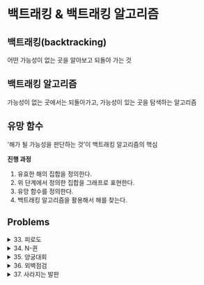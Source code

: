 # 백트래킹 & 백트래킹 알고리즘

## 백트래킹(backtracking)
어떤 가능성이 없는 곳을 알아보고 되돌아 가는 것

## 백트래킹 알고리즘
가능성이 없는 곳에서는 되돌아가고, 가능성이 있는 곳을 탐색하는 알고리즘

## 유망 함수
'해가 될 가능성을 판단하는 것'이 백트래킹 알고리즘의 핵심

**진행 과정**  
1. 유효한 해의 집합을 정의한다.
2. 위 단계에서 정의한 집합을 그래프로 표현한다.
3. 유망 함수를 정의한다.
4. 백트래킹 알고리즘을 활용해서 해를 찾는다.

## Problems
<details>
<summary>33. 피로도</summary>
<div markdown='1'>

---
1. 정답 풀이
```python
def solution(k, dungeons):
    answer = -1
    n = len(dungeons)
    visited = [False] * n
    
    def DFS(cnt, k):
        nonlocal answer
        
        answer = max(answer, cnt)
        
        for i in range(n):
            if not visited[i] and dungeons[i][0] <= k:
                visited[i] = True
                DFS(cnt + 1, k - dungeons[i][1])
                visited[i] = False
    
    DFS(0, k)
    return answer
```
**고민해야할 점**  
- 현재 피로도가 들어가려는 던전의 최소 피로도보다 높아야한다.
    - 현재 어떤 던전에 들어갈 수 있는지 선택할 때 영향을 미친다.
- 이후 해당 던전을 빠져나올 때 현재 피로도가 소모 피로도만큼 준다.
    - 현재 던전을 통과한 다음에 어떤 던전에 갈 수 있는지 선택할 때 영향을 미친다.

**유망 함수**  
- 현재 피로도가 최소 필요도보다 낮으면 백트래킹한다.
---
</div>
</details>


<details>
<summary>34. N-퀸</summary>
<div markdown='1'>

---
1. 내 풀이 (시간 초과!!)
```python
def is_col(c, maps):
    return 1 in (maps[i][c] for i in range(len(maps)))

def is_diag(r, c, maps):
    n = len(maps)
    for i in range(n):
        if r + i < n and c + i < n and maps[r + i][c + i] == 1:
            return True
        if r + i < n and c - i >= 0 and maps[r + i][c - i] == 1:
            return True
        if r - i >= 0 and c + i < n and maps[r - i][c + i] == 1:
            return True
        if r - i >= 0 and c - i >= 0 and maps[r - i][c - i] == 1:
            return True
        
    return False

def is_valid(r, c, maps):
    return not (is_col(c, maps) or is_diag(r, c, maps))

def solution(n):
    ans = 0
    maps = [[0] * n for _ in range(n)]
    
    def DFS(r):
        nonlocal ans
        if r == n:
            ans += 1
            return
        
        for c in range(n):
            if is_valid(r, c, maps):
                maps[r][c] = 1
                DFS(r + 1)
                maps[r][c] = 0
                    
    DFS(0)
    return ans
```

2. 정답 풀이
```python
# 1. 퀸이 서로 공격할 수 없는 위치에 놓이는 경우의 수를 구하는 함수
def getAns(n, y, width, diagonal1, diagonal2):
    ans = 0
    # 2. 모든 행에 대해서 퀸의 위치가 결정되었을 경우
    if y == n:
        # 3. 해결 가능한 경우의 수를 1 증가시킴
        ans += 1
    else:
        # 4. 현재 행에서 퀸이 놓일 수 있는 모든 위치를 시도
        for i in range(n):
            # 5. 해당 위치에 이미 퀸이 있는 경우, 대각선상에 퀸이 있는 경우 스킵
            if width[i] or diagonal1[i + y] or diagonal2[i - y + n]:
                continue
            # 6. 해당 위치에 퀸을 놓음
            width[i] = diagonal1[i + y] = diagonal2[i - y + n] = True
            # 7. 다음 행으로 이동하여 재귀적으로 해결 가능한 경우의 수 찾기
            ans += getAns(n, y + 1, width, diagonal1, diagonal2)
            # 8. 해당 위치에 놓은 퀸을 제거함
            width[i] = diagonal1[i + y] = diagonal2[i - y + n] = False
            
    return ans


def solution(n):
    ans = getAns(n, 0, [False] * n, [False] * (n * 2), [False] * (n * 2))
    return ans
```
**diagoanl1, 2: 체스판의 행과 열의 합을 이용하여 대각선을 체크하는 배열**    
- diagonal1: 오른쪽 위 -> 왼쪽 아래 방향 대각선 방향 퀸 중복 체크용 배열
- diagonal2: 왼쪽 위 -> 오른쪽 아래 방향 대각선 방향 퀸 중복 체크용 배열

---
</div>
</details>


<details>
<summary>35. 양궁대회</summary>
<div markdown='1'>

---
1. 정답 풀이
```python
from itertools import combinations_with_replacement
from collections import Counter

def solution(n, info):
    maxdiff, max_comb = 0, {}
    
    # 1. 주어진 조합에서 각각의 점수 계산
    def calculate_score(combi):
        score1, score2 = 0, 0
        for i in range(1, 11):
            if info[10 - i] < combi.count(i):
                score1 += i
            elif info[10 - i] > 0: # >=가 아님을 주의!
                score2 += i
        return score1, score2
    
    # 2. 최대 차이와 조합 저장
    def calculate_diff(diff, cnt):
        nonlocal maxdiff, max_comb
        if diff > maxdiff:
            max_comb = cnt
            maxdiff = diff
    
    # 3. 가능한 라이언의 과녁 점수 조합의 모든 경우에 대해서 체크
    for combi in combinations_with_replacement(range(11), n):
        cnt = Counter(combi)
        score1, score2 = calculate_score(combi)
        diff = score1 - score2
        calculate_diff(diff, cnt)
    
    # 4. 최대 차이가 0 이상인 경우, 조합 반환
    if maxdiff > 0:
        answer = [0] * 11
        for n in max_comb:
            answer[10 - n] = max_comb[n]
        return answer
    else: # 최대 차이가 0인 경우, -1 반환
        return [-1]
    return answer
```
**문제의 핵심은 어떻게 해야 모든 경우를 빠지지 않고 체크할 수 있는지!**  
- 과녁을 맞힌 순서는 상관이 없으므로 조합으로 생각해야 한다. 순열은 순서에 의존.

**```from itertools import combinations_with_replacement```**  
- 백트래킹 류의 문제에서 자주 활용되는 함수 : 이터러블한 객체와 원소 개수를 받아 중복을 허용한 조합을 튜플 형태로 반환
- 중복을 허용하는 조합
---
</div>
</details>


<details>
<summary>36. 외벽점검</summary>
<div markdown='1'>

---
1. 정답 풀이
```python
from itertools import permutations

def solution(n, weak, dist):
    # 1. 주어진 weak 지점들을 선형으로 만들기 위해 weak 리스트에 마지막 지점 + n을 추가
    length = len(weak)
    for i in range(length):
        weak.append(weak[i] + n)
    
    # 2. 투입할 수 있는 친구들의 수에 1을 더한 값을 초깃값으로 설정
    answer = len(dist) + 1
    
    # 3. 모든 weak 지점을 시작점으로 설정하며 경우의 수 탐색
    for i in range(length):
        for friends in permutations(dist, len(dist)):
            # 4. friends에 들어 있는 친구들을 순서대로 배치하며 투입된 친구 수 측정
            cnt = 1
            position = weak[i] + friends[cnt - 1]
            # 5. 현재 투입된 친구가 다음 weak 지점까지 갈 수 있는지 검사
            for j in range(i, i + length):
                if position < weak[j]:
                    cnt += 1
                    # 6. 투입 가능한 친구의 수를 초과한 경우 탐색 중단
                    if cnt > len(dist):
                        break
                    position = weak[j] + friends[cnt - 1]
                
                # 7.최대 친구 수를 구함
                answer = min(answer, cnt)
    
    # 8. 모든 경우의 수를 탐색한 결과가 투입 가능한 친구 수를 초과하는 경우, -1 반환
    return answer if answer <= len(dist) else -1
```
- 친구들을 어떻게 배치하는지에 따라 모든 취약 지점을 방문하는 데 필요한 최소 친구 수가 다를 수 있으므로, 순열
- weak의 길이를 두 배로 늘려 시계 방향, 반시계 방향을 고려하지 않고 한 방향으로만 고려한다.

---
</div>
</details>


<details>
<summary>37. 사라지는 발판</summary>
<div markdown='1'>

---

---
</div>
</details>